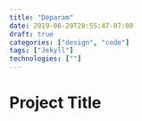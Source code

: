 ```yaml
---
title: "Deparam"
date: 2019-06-29T20:55:47-07:00
draft: true
categories: ["design", "code"]
tags: ["Jekyll"]
technologies: [""]
---
```


# Project Title
